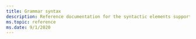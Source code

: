 ```yaml
---
title: Grammar syntax
description: Reference documentation for the syntactic elements supported by the MAKES grammar
ms.topic: reference
ms.date: 9/1/2020
---
```

